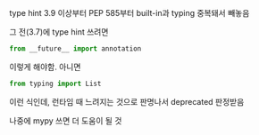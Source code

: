 ---
---

type hint 3.9 이상부터
PEP 585부터 built-in과 typing 중복돼서 빼놓음

그 전(3.7)에 type hint 쓰려면
```python
from __future__ import annotation
```
이렇게 해야함.
아니면 
```python
from typing import List
```
이런 식인데, 런타임 때 느려지는 것으로 판명나서 deprecated 판정받음

나중에 mypy 쓰면 더 도움이 될 것